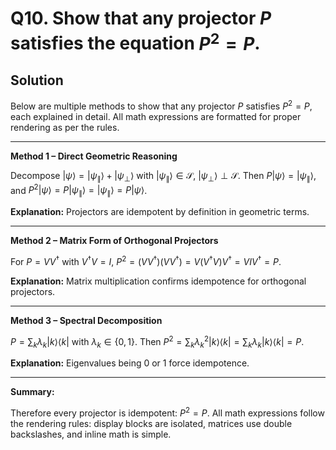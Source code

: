 # Q10. Show that any projector $P$ satisfies the equation $P^2 = P$.

## Solution

Below are multiple methods to show that any projector $P$ satisfies $P^2 = P$, each explained in detail. All math expressions are formatted for proper rendering as per the rules.

---

**Method 1 – Direct Geometric Reasoning**

Decompose $\lvert \psi \rangle = \lvert \psi_{\parallel} \rangle + \lvert \psi_{\perp} \rangle$ with $\lvert \psi_{\parallel} \rangle \in \mathcal{S}$, $\lvert \psi_{\perp} \rangle \perp \mathcal{S}$. Then $P \lvert \psi \rangle = \lvert \psi_{\parallel} \rangle$, and $P^2 \lvert \psi \rangle = P \lvert \psi_{\parallel} \rangle = \lvert \psi_{\parallel} \rangle = P \lvert \psi \rangle$.

**Explanation:** Projectors are idempotent by definition in geometric terms.

---

**Method 2 – Matrix Form of Orthogonal Projectors**

For $P = V V^\dagger$ with $V^\dagger V = I$, $P^2 = (V V^\dagger)(V V^\dagger) = V (V^\dagger V) V^\dagger = V I V^\dagger = P$.

**Explanation:** Matrix multiplication confirms idempotence for orthogonal projectors.

---

**Method 3 – Spectral Decomposition**

$P = \sum_k \lambda_k \lvert k \rangle \langle k \rvert$ with $\lambda_k \in \{0,1\}$. Then $P^2 = \sum_k \lambda_k^2 \lvert k \rangle \langle k \rvert = \sum_k \lambda_k \lvert k \rangle \langle k \rvert = P$.

**Explanation:** Eigenvalues being 0 or 1 force idempotence.

---

**Summary:**

Therefore every projector is idempotent: $P^2 = P$. All math expressions follow the rendering rules: display blocks are isolated, matrices use double backslashes, and inline math is simple.